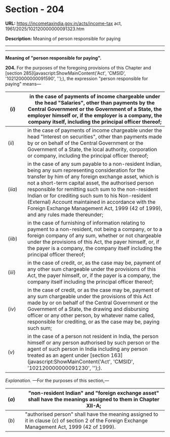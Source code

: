 # Section - 204

**URL:** https://incometaxindia.gov.in/acts/income-tax act, 1961/2025/102120000000091323.htm

**Description:** Meaning of person responsible for paying

---

****

**Meaning of "person responsible for paying".**

**204.** For the purposes of the foregoing provisions of this Chapter and [section 285](javascript:ShowMainContent\('Act', 'CMSID', '102120000000091590', ''\);), the expression "person responsible for paying" means—

(_i_)|  |  in the case of payments of income chargeable under the head "Salaries", other than payments by the Central Government or the Government of a State, the employer himself or, if the employer is a company, the company itself, including the principal officer thereof;  
---|---|---  
(_ii_)|  |  in the case of payments of income chargeable under the head "Interest on securities", other than payments made by or on behalf of the Central Government or the Government of a State, the local authority, corporation or company, including the principal officer thereof;  
(_iia_)|  |  in the case of any sum payable to a non-resident Indian, being any sum representing consideration for the transfer by him of any foreign exchange asset, which is not a short-term capital asset, the authorised person responsible for remitting such sum to the non-resident Indian or for crediting such sum to his Non-resident (External) Account maintained in accordance with the Foreign Exchange Management Act, 1999 (42 of 1999), and any rules made thereunder;  
(_iib_)|  |  in the case of furnishing of information relating to payment to a non-resident, not being a company, or to a foreign company of any sum, whether or not chargeable under the provisions of this Act, the payer himself, or, if the payer is a company, the company itself including the principal officer thereof;  
(_iii_)|  |  in the case of credit, or, as the case may be, payment of any other sum chargeable under the provisions of this Act, the payer himself, or, if the payer is a company, the company itself including the principal officer thereof;  
(_iv_)|  |  in the case of credit, or as the case may be, payment of any sum chargeable under the provisions of this Act made by or on behalf of the Central Government or the Government of a State, the drawing and disbursing officer or any other person, by whatever name called, responsible for crediting, or as the case may be, paying such sum;  
(_v_)|  |  in the case of a person not resident in India, the person himself or any person authorised by such person or the agent of such person in India including any person treated as an agent under [section 163](javascript:ShowMainContent\('Act', 'CMSID', '102120000000091230', ''\);).  
  
_Explanation._ —For the purposes of this section,—

(_a_)|  |  "non-resident Indian" and "foreign exchange asset" shall have the meanings assigned to them in Chapter XII-A;  
---|---|---  
(_b_)|  |  "authorised person" shall have the meaning assigned to it in clause (_c_) of section 2 of the Foreign Exchange Management Act, 1999 (42 of 1999).